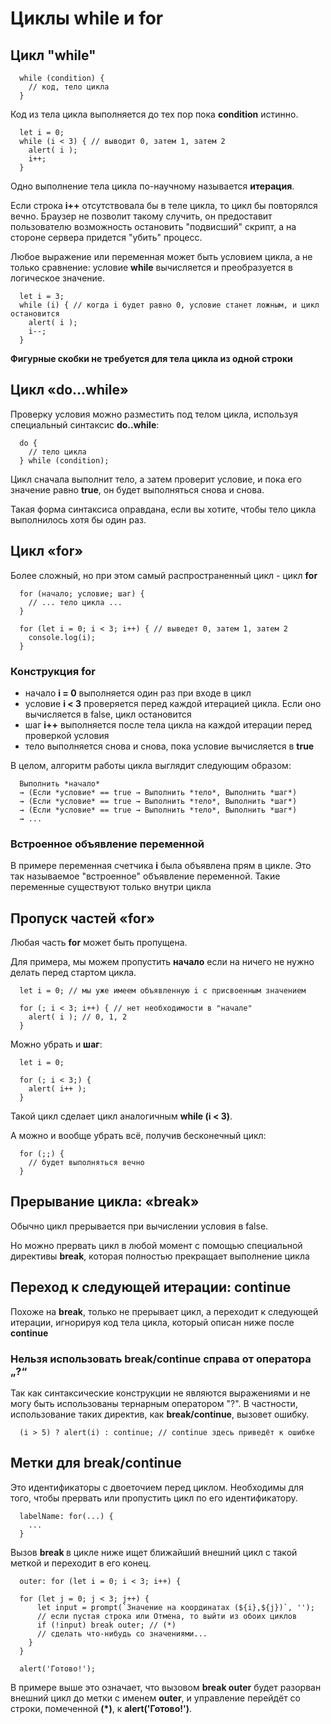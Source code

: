 # Циклы while и for

## Цикл "while"

```
  while (condition) {
    // код, тело цикла
  }
```

Код из тела цикла выполняется до тех пор пока **condition** истинно.

```
  let i = 0;
  while (i < 3) { // выводит 0, затем 1, затем 2
    alert( i );
    i++;
  }
```

Одно выполнение тела цикла по-научному называется **итерация**.

Если строка **i++** отсутствовала бы в теле цикла, то цикл бы повторялся вечно. Браузер не позволит такому случить, он предоставит пользователю возможность остановить "подвисший" скрипт, а на стороне сервера придется "убить" процесс.

Любое выражение или переменная может быть условием цикла, а не только сравнение: условие **while** вычисляется и преобразуется в логическое значение.

```
  let i = 3;
  while (i) { // когда i будет равно 0, условие станет ложным, и цикл остановится
    alert( i );
    i--;
  }
```

**Фигурные скобки не требуется для тела цикла из одной строки**

## Цикл «do…while»

Проверку условия можно разместить под телом цикла, используя специальный синтаксис **do..while**:

```
  do {
    // тело цикла
  } while (condition);
```

Цикл сначала выполнит тело, а затем проверит условие, и пока его значение равно **true**, он будет выполняться снова и снова.

Такая форма синтаксиса оправдана, если вы хотите, чтобы тело цикла выполнилось хотя бы один раз.

## Цикл «for»

Более сложный, но при этом самый распространенный цикл - цикл **for**

```
  for (начало; условие; шаг) {
    // ... тело цикла ...
  }

  for (let i = 0; i < 3; i++) { // выведет 0, затем 1, затем 2
    console.log(i);
  }
```

### Конструкция for

- начало **i = 0** выполняется один раз при входе в цикл
- условие **i < 3** проверяется перед каждой итерацией цикла. Если оно вычисляется в false, цикл остановится
- шаг **i++** выполняется после тела цикла на каждой итерации перед проверкой условия
- тело выполняется снова и снова, пока условие вычисляется в **true**

В целом, алгоритм работы цикла выглядит следующим образом:

```
  Выполнить *начало*
  → (Если *условие* == true → Выполнить *тело*, Выполнить *шаг*)
  → (Если *условие* == true → Выполнить *тело*, Выполнить *шаг*)
  → (Если *условие* == true → Выполнить *тело*, Выполнить *шаг*)
  → ...
```

### Встроенное объявление переменной

В примере переменная счетчика **i** была объявлена прям в цикле. Это так называемое "встроенное" объявление переменной. Такие переменные существуют только внутри цикла

## Пропуск частей «for»

Любая часть **for** может быть пропущена.

Для примера, мы можем пропустить **начало** если на ничего не нужно делать перед стартом цикла.

```
  let i = 0; // мы уже имеем объявленную i с присвоенным значением

  for (; i < 3; i++) { // нет необходимости в "начале"
    alert( i ); // 0, 1, 2
  }
```

Можно убрать и **шаг**:

```
  let i = 0;

  for (; i < 3;) {
    alert( i++ );
  }
```

Такой цикл сделает цикл аналогичным **while (i < 3)**.

А можно и вообще убрать всё, получив бесконечный цикл:

```
  for (;;) {
    // будет выполняться вечно
  }
```

## Прерывание цикла: «break»

Обычно цикл прерывается при вычислении условия в false.

Но можно прервать цикл в любой момент с помощью специальной директивы **break**, которая полностью прекращает выполнение цикла 

## Переход к следующей итерации: continue

Похоже на **break**, только не прерывает цикл, а переходит к следующей итерации, игнорируя код тела цикла, который описан ниже после **continue** 

### Нельзя использовать break/continue справа от оператора „?“

Так как синтаксические конструкции не являются выражениями и не могу быть использованы тернарным оператором "?". В частности, использование таких директив, как **break/continue**, вызовет ошибку.

```
  (i > 5) ? alert(i) : continue; // continue здесь приведёт к ошибке
```

## Метки для break/continue

Это идентификаторы с двоеточием перед циклом. Необходимы для того, чтобы прервать или пропустить цикл по его идентификатору.

```
  labelName: for(...) { 
    ... 
  }

```
Вызов **break <labelName>** в цикле ниже ищет ближайший внешний цикл с такой меткой и переходит в его конец.

```
  outer: for (let i = 0; i < 3; i++) {

  for (let j = 0; j < 3; j++) {
      let input = prompt(`Значение на координатах (${i},${j})`, '');
      // если пустая строка или Отмена, то выйти из обоих циклов
      if (!input) break outer; // (*)
      // сделать что-нибудь со значениями...
    }
  }

  alert('Готово!');
```
В примере выше это означает, что вызовом **break outer** будет разорван внешний цикл до метки с именем **outer**, и управление перейдёт со строки, помеченной **(*)**, к **alert('Готово!')**.
